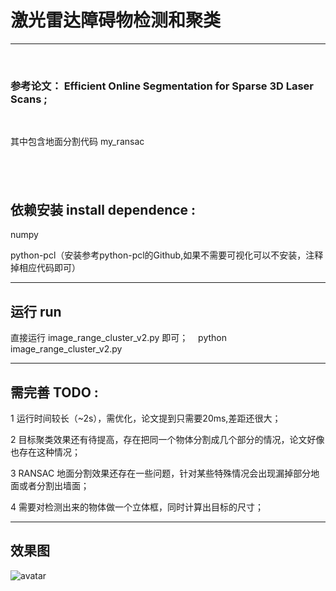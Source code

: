  


# 激光雷达障碍物检测和聚类

 ---
   
&nbsp;&nbsp;  
### 参考论文： Efficient Online Segmentation for Sparse 3D Laser Scans ;  
&nbsp;&nbsp;

   
其中包含地面分割代码 my_ransac

&nbsp;&nbsp;
 ---
 
## 依赖安装 install dependence :
numpy
&nbsp;&nbsp;

  
python-pcl（安装参考python-pcl的Github,如果不需要可视化可以不安装，注释掉相应代码即可）
&nbsp;&nbsp;
   

 ---

## 运行 run

直接运行 image_range_cluster_v2.py 即可；
 &nbsp;&nbsp;
python image_range_cluster_v2.py


 ---
 
## 需完善 TODO :

   
1 运行时间较长（~2s），需优化，论文提到只需要20ms,差距还很大；
&nbsp;&nbsp;
    

2 目标聚类效果还有待提高，存在把同一个物体分割成几个部分的情况，论文好像也存在这种情况；
 &nbsp;&nbsp;


    
3 RANSAC 地面分割效果还存在一些问题，针对某些特殊情况会出现漏掉部分地面或者分割出墙面；


4 需要对检测出来的物体做一个立体框，同时计算出目标的尺寸；





 ---
   
## 效果图 
      
![avatar](https://github.com/lonlonago/-/blob/master/demo.png)
&nbsp;&nbsp;
